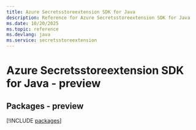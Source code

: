```yaml
---
title: Azure Secretsstoreextension SDK for Java
description: Reference for Azure Secretsstoreextension SDK for Java
ms.date: 10/20/2025
ms.topic: reference
ms.devlang: java
ms.service: secretsstoreextension
---
```

# Azure Secretsstoreextension SDK for Java - preview
## Packages - preview
[!INCLUDE [packages](secretsstoreextension-index.md)]